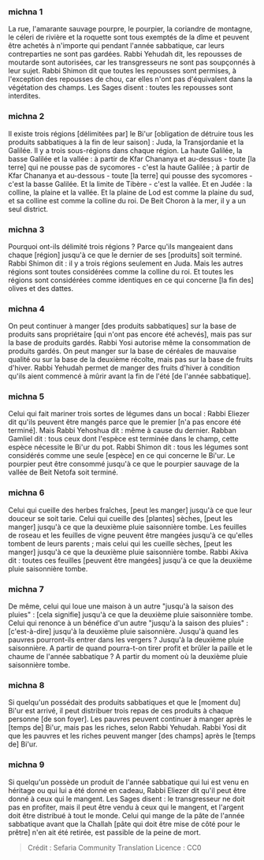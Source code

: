 
### michna 1
La rue, l'amarante sauvage pourpre, le pourpier, la coriandre de montagne, le céleri de rivière et la roquette sont tous exemptés de la dîme et peuvent être achetés à n'importe qui pendant l'année sabbatique, car leurs contreparties ne sont pas gardées. Rabbi Yehudah dit, les repousses de moutarde sont autorisées, car les transgresseurs ne sont pas soupçonnés à leur sujet. Rabbi Shimon dit que toutes les repousses sont permises, à l'exception des repousses de chou, car elles n'ont pas d'équivalent dans la végétation des champs. Les Sages disent : toutes les repousses sont interdites.

### michna 2
Il existe trois régions [délimitées par] le Bi'ur [obligation de détruire tous les produits sabbatiques à la fin de leur saison] : Juda, la Transjordanie et la Galilée. Il y a trois sous-régions dans chaque région. La haute Galilée, la basse Galilée et la vallée : à partir de Kfar Chananya et au-dessus - toute [la terre] qui ne pousse pas de sycomores - c'est la haute Galilée ; à partir de Kfar Chananya et au-dessous - toute [la terre] qui pousse des sycomores - c'est la basse Galilée. Et la limite de Tibère - c'est la vallée. Et en Judée : la colline, la plaine et la vallée. Et la plaine de Lod est comme la plaine du sud, et sa colline est comme la colline du roi. De Beit Choron à la mer, il y a un seul district.

### michna 3
Pourquoi ont-ils délimité trois régions ? Parce qu'ils mangeaient dans chaque [région] jusqu'à ce que le dernier de ses [produits] soit terminé. Rabbi Shimon dit : il y a trois régions seulement en Juda. Mais les autres régions sont toutes considérées comme la colline du roi. Et toutes les régions sont considérées comme identiques en ce qui concerne [la fin des] olives et des dattes.

### michna 4
On peut continuer à manger [des produits sabbatiques] sur la base de produits sans propriétaire [qui n'ont pas encore été achevés], mais pas sur la base de produits gardés. Rabbi Yosi autorise même la consommation de produits gardés. On peut manger sur la base de céréales de mauvaise qualité ou sur la base de la deuxième récolte, mais pas sur la base de fruits d'hiver. Rabbi Yehudah permet de manger des fruits d'hiver à condition qu'ils aient commencé à mûrir avant la fin de l'été [de l'année sabbatique].

### michna 5
Celui qui fait mariner trois sortes de légumes dans un bocal : Rabbi Eliezer dit qu'ils peuvent être mangés parce que le premier [n'a pas encore été terminé]. Mais Rabbi Yehoshua dit : même à cause du dernier. Rabban Gamliel dit : tous ceux dont l'espèce est terminée dans le champ, cette espèce nécessite le Bi'ur du pot. Rabbi Shimon dit : tous les légumes sont considérés comme une seule [espèce] en ce qui concerne le Bi'ur. Le pourpier peut être consommé jusqu'à ce que le pourpier sauvage de la vallée de Beit Netofa soit terminé.

### michna 6
Celui qui cueille des herbes fraîches, [peut les manger] jusqu'à ce que leur douceur se soit tarie. Celui qui cueille des [plantes] sèches, [peut les manger] jusqu'à ce que la deuxième pluie saisonnière tombe. Les feuilles de roseau et les feuilles de vigne peuvent être mangées jusqu'à ce qu'elles tombent de leurs parents ; mais celui qui les cueille sèches, [peut les manger] jusqu'à ce que la deuxième pluie saisonnière tombe. Rabbi Akiva dit : toutes ces feuilles [peuvent être mangées] jusqu'à ce que la deuxième pluie saisonnière tombe.

### michna 7
De même, celui qui loue une maison à un autre "jusqu'à la saison des pluies" : [cela signifie] jusqu'à ce que la deuxième pluie saisonnière tombe. Celui qui renonce à un bénéfice d'un autre "jusqu'à la saison des pluies" : [c'est-à-dire] jusqu'à la deuxième pluie saisonnière. Jusqu'à quand les pauvres pourront-ils entrer dans les vergers ? Jusqu'à la deuxième pluie saisonnière. A partir de quand pourra-t-on tirer profit et brûler la paille et le chaume de l'année sabbatique ? A partir du moment où la deuxième pluie saisonnière tombe.

### michna 8
Si quelqu'un possédait des produits sabbatiques et que le [moment du] Bi'ur est arrivé, il peut distribuer trois repas de ces produits à chaque personne [de son foyer]. Les pauvres peuvent continuer à manger après le [temps de] Bi'ur, mais pas les riches, selon Rabbi Yehudah. Rabbi Yosi dit que les pauvres et les riches peuvent manger [des champs] après le [temps de] Bi'ur.

### michna 9
Si quelqu'un possède un produit de l'année sabbatique qui lui est venu en héritage ou qui lui a été donné en cadeau, Rabbi Eliezer dit qu'il peut être donné à ceux qui le mangent. Les Sages disent : le transgresseur ne doit pas en profiter, mais il peut être vendu à ceux qui le mangent, et l'argent doit être distribué à tout le monde. Celui qui mange de la pâte de l'année sabbatique avant que la Challah [pâte qui doit être mise de côté pour le prêtre] n'en ait été retirée, est passible de la peine de mort.

>Crédit : Sefaria Community Translation
>Licence : CC0